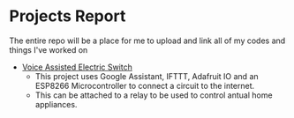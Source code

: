 # Projects Report
The entire repo will be a place for me to upload and link all of my codes and things I've worked on

* [Voice Assisted Electric Switch](https://github.com/VORMie/Projects-Report/blob/main/Voice%20Assistant%20electric%20switch.ino)
  * This project uses Google Assistant, IFTTT, Adafruit IO and an ESP8266 Microcontroller to connect a circuit to the internet. 
  * This can be attached to a relay to be used to control antual home appliances. 
